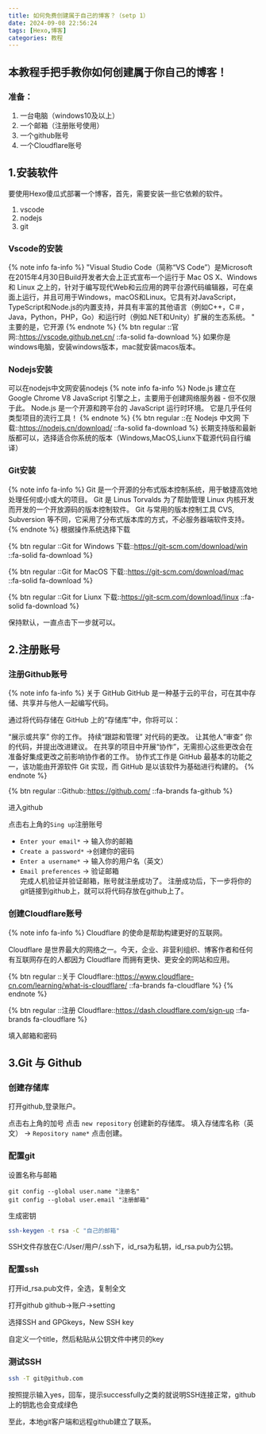 ```yaml
---
title: 如何免费创建属于自己的博客？（setp 1）
date: 2024-09-08 22:56:24
tags: [Hexo,博客]
categories: 教程
---
```

## 本教程手把手教你如何创建属于你自己的博客！
### 准备：
1. 一台电脑（windows10及以上）
2. 一个邮箱（注册账号使用）
3. 一个github账号
4. 一个Cloudflare账号

## 1.安装软件
要使用Hexo傻瓜式部署一个博客，首先，需要安装一些它依赖的软件。
1. vscode
2. nodejs
3. git

### Vscode的安装
{% note info fa-info %} 
"Visual Studio Code（简称“VS Code”）是Microsoft在2015年4月30日Build开发者大会上正式宣布一个运行于 Mac OS X、Windows和 Linux 之上的，针对于编写现代Web和云应用的跨平台源代码编辑器，可在桌面上运行，并且可用于Windows，macOS和Linux。它具有对JavaScript，TypeScript和Node.js的内置支持，并具有丰富的其他语言（例如C++，C＃，Java，Python，PHP，Go）和运行时（例如.NET和Unity）扩展的生态系统。 "
主要的是，它开源
{% endnote %}
{% btn regular ::官网::https://vscode.github.net.cn/ ::fa-solid fa-download %}
如果你是windows电脑，安装windows版本，mac就安装macos版本。

### Nodejs安装
可以在nodejs中文网安装nodejs
{% note info fa-info %} 
Node.js 建立在 Google Chrome V8 JavaScript 引擎之上，主要用于创建网络服务器 - 但不仅限于此。
Node.js 是一个开源和跨平台的 JavaScript 运行时环境。 它是几乎任何类型项目的流行工具！
{% endnote %}
{% btn regular ::在 Nodejs 中文网 下载::https://nodejs.cn/download/ ::fa-solid fa-download %}
长期支持版和最新版都可以，选择适合你系统的版本（Windows,MacOS,Liunx下载源代码自行编译）

### Git安装
{% note info fa-info %} 
Git 是一个开源的分布式版本控制系统，用于敏捷高效地处理任何或小或大的项目。
Git 是 Linus Torvalds 为了帮助管理 Linux 内核开发而开发的一个开放源码的版本控制软件。
Git 与常用的版本控制工具 CVS, Subversion 等不同，它采用了分布式版本库的方式，不必服务器端软件支持。
{% endnote %}
根据操作系统选择下载  

{% btn regular ::Git for Windows 下载::https://git-scm.com/download/win ::fa-solid fa-download %}

{% btn regular ::Git for MacOS 下载::https://git-scm.com/download/mac ::fa-solid fa-download %}

{% btn regular ::Git for Liunx 下载::https://git-scm.com/download/linux ::fa-solid fa-download %}

保持默认，一直点击下一步就可以。

## 2.注册账号

### 注册Github账号

{% note info fa-info %} 
关于 GitHub
GitHub 是一种基于云的平台，可在其中存储、共享并与他人一起编写代码。

通过将代码存储在 GitHub 上的“存储库”中，你将可以：

“展示或共享” 你的工作。
持续“跟踪和管理” 对代码的更改。
让其他人“审查” 你的代码，并提出改进建议。
在共享的项目中开展“协作”，无需担心这些更改会在准备好集成更改之前影响协作者的工作。
协作式工作是 GitHub 最基本的功能之一，该功能由开源软件 Git 实现，而 GitHub 是以该软件为基础进行构建的。
{% endnote %}

{% btn regular ::Github::https://github.com/ ::fa-brands fa-github %}

进入github

点击右上角的`Sing up`注册账号  
- `Enter your email*` -> 输入你的邮箱  
- `Create a password*` ->创建你的密码  
- `Enter a username*` -> 输入你的用户名（英文）  
- `Email preferences` -> 验证邮箱  
完成人机验证并验证邮箱，账号就注册成功了。
注册成功后，下一步将你的git链接到github上，就可以将代码存放在github上了。

### 创建Cloudflare账号
{% note info fa-info %} 
Cloudflare 的使命是帮助构建更好的互联网。 

Cloudflare 是世界最大的网络之一。今天，企业、非营利组织、博客作者和任何有互联网存在的人都因为 Cloudflare 而拥有更快、更安全的网站和应用。 

{% btn regular ::关于 Cloudflare::https://www.cloudflare-cn.com/learning/what-is-cloudflare/ ::fa-brands fa-cloudflare %}
{% endnote %}


{% btn regular ::注册 Cloudflare::https://dash.cloudflare.com/sign-up ::fa-brands fa-cloudflare %}

填入邮箱和密码

## 3.Git 与 Github

### 创建存储库
打开github,登录账户。

点击右上角的加号
点击 `new repository` 创建新的存储库。
填入存储库名称（英文） -> `Repository name*`
点击创建。

### 配置git

设置名称与邮箱

``` git
git config --global user.name "注册名"
git config --global user.email "注册邮箱"
```

生成密钥
``` bash
ssh-keygen -t rsa -C "自己的邮箱"
```

SSH文件存放在C:/User/用户/.ssh下，id_rsa为私钥，id_rsa.pub为公钥。

### 配置ssh

打开id_rsa.pub文件，全选，复制全文

打开github
github->账户->setting

选择SSH and GPGkeys，New SSH key

自定义一个title，然后粘贴从公钥文件中拷贝的key

### 测试SSH

``` bash
ssh -T git@github.com
```
按照提示输入yes，回车，提示successfully之类的就说明SSH连接正常，github上的钥匙也会变成绿色

至此，本地git客户端和远程github建立了联系。